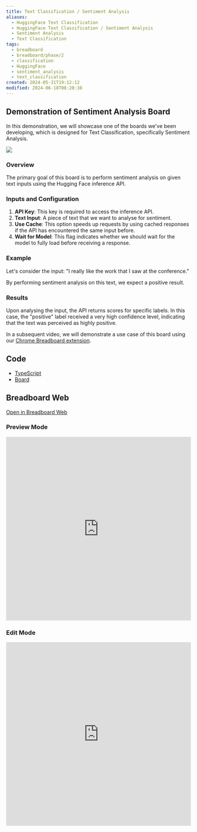 ```yaml
---
title: Text Classification / Sentiment Analysis
aliases:
  - HuggingFace Text Classification
  - HuggingFace Text Classification / Sentiment Analysis
  - Sentiment Analysis
  - Text Classification
tags:
  - breadboard
  - breadboard/phase/2
  - classification
  - HuggingFace
  - sentiment_analysis
  - text_classification
created: 2024-05-31T19:12:12
modified: 2024-06-18T08:20:38
---
```


## Demonstration of Sentiment Analysis Board

In this demonstration, we will showcase one of the boards we've been developing, which is designed for Text Classification, specifically Sentiment Analysis.

![](https://www.youtube.com/embed/-CRGao-60QI?rel=0)

### Overview

The primary goal of this board is to perform sentiment analysis on given text inputs using the Hugging Face inference API.

### Inputs and Configuration

1. **API Key**: This key is required to access the inference API.
2. **Text Input**: A piece of text that we want to analyse for sentiment.
3. **Use Cache**: This option speeds up requests by using cached responses if the API has encountered the same input before.
4. **Wait for Model**: This flag indicates whether we should wait for the model to fully load before receiving a response.

### Example

Let's consider the input: "I really like the work that I saw at the conference."

By performing sentiment analysis on this text, we expect a positive result.

### Results

Upon analysing the input, the API returns scores for specific labels. In this case, the "positive" label received a very high confidence level, indicating that the text was perceived as highly positive.

In a subsequent video, we will demonstrate a use case of this board using our [Chrome Breadboard extension](projects/Breadboard/Phase%202/Chrome%20Extension.md).

## Code

- [TypeScript](https://github.com/ExaDev/breadboard-examples/blob/main/src/examples/text-classification/index.ts)
- [Board](https://github.com/ExaDev/breadboard-examples/blob/main/src/examples/text-classification/index.ts)

## Breadboard Web

[Open in Breadboard Web](https://breadboard-ai.web.app/?board=https://raw.githubusercontent.com/ExaDev/breadboard-examples/main/src/examples/text-classification/board.json)

### Preview Mode

<iframe src="https://breadboard-ai.web.app/?board=https://raw.githubusercontent.com/ExaDev/breadboard-examples/main/src/examples/text-classification/board.json&embed" style="width: 100%; height: 500px; border: 0;"></iframe>

### Edit Mode

<iframe src="https://breadboard-ai.web.app/?board=https://raw.githubusercontent.com/ExaDev/breadboard-examples/main/src/examples/text-classification/board.json" style="width: 100%; height: 500px; border: 0;"></iframe>

